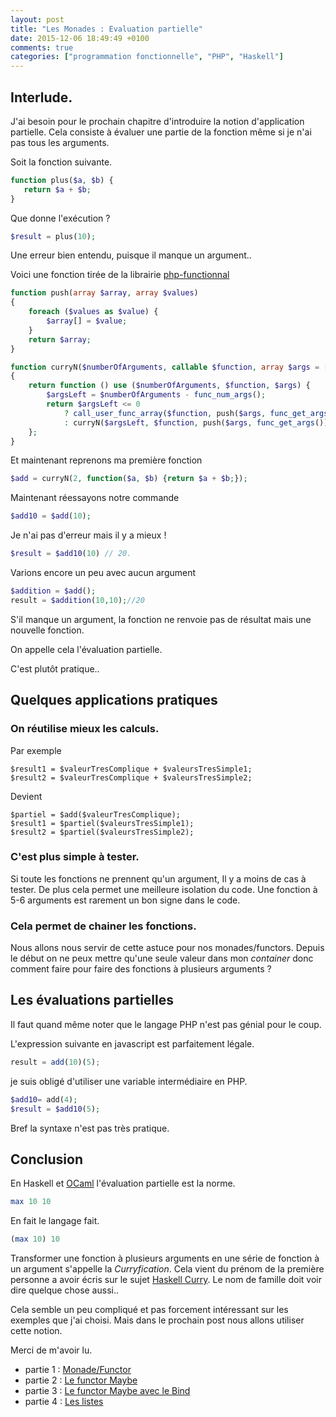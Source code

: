 ```yaml
---
layout: post
title: "Les Monades : Evaluation partielle"
date: 2015-12-06 18:49:49 +0100
comments: true
categories: ["programmation fonctionnelle", "PHP", "Haskell"] 
---
```


## Interlude.

J'ai besoin pour le prochain chapitre d'introduire la notion d'application partielle. Cela consiste à évaluer une partie de la fonction même si je n'ai pas tous les arguments.

Soit la fonction suivante.

``` php
function plus($a, $b) {
   return $a + $b;
}
```

Que donne l'exécution ?
``` php
$result = plus(10); 
```

<!--more-->

Une erreur bien entendu, puisque il manque un argument..

Voici une fonction tirée de la librairie [php-functionnal](https://github.com/widmogrod/php-functional)

``` php
function push(array $array, array $values)
{
    foreach ($values as $value) {
        $array[] = $value;
    }
    return $array;
}

function curryN($numberOfArguments, callable $function, array $args = [])
{
    return function () use ($numberOfArguments, $function, $args) {
        $argsLeft = $numberOfArguments - func_num_args();
        return $argsLeft <= 0
            ? call_user_func_array($function, push($args, func_get_args()))
            : curryN($argsLeft, $function, push($args, func_get_args()));
    };
}
```

Et maintenant reprenons ma première fonction
``` php
$add = curryN(2, function($a, $b) {return $a + $b;});
```

Maintenant réessayons notre commande

``` php
$add10 = $add(10);
```

Je n'ai pas d'erreur mais il y a mieux !

``` php
$result = $add10(10) // 20.
```

Varions encore un peu avec aucun argument

``` php
$addition = $add();
result = $addition(10,10);//20
```

S'il manque un argument, la fonction ne renvoie pas de résultat mais une nouvelle fonction. 

On appelle cela l'évaluation partielle.

C'est plutôt pratique..

## Quelques applications pratiques

### On réutilise mieux les calculs.

Par exemple
```
$result1 = $valeurTresComplique + $valeursTresSimple1;
$result2 = $valeurTresComplique + $valeursTresSimple2;
```

Devient 
```
$partiel = $add($valeurTresComplique);
$result1 = $partiel($valeursTresSimple1);
$result2 = $partiel($valeursTresSimple2);
```

### C'est plus simple à tester.

Si toute les fonctions ne prennent qu'un argument, Il y a moins de cas à tester. 
De plus cela permet une meilleure isolation du code. Une fonction à 5-6 arguments est rarement un bon signe dans le code.


### Cela permet de chainer les fonctions.

Nous allons nous servir de cette astuce pour nos monades/functors. Depuis le début on ne peux mettre qu'une seule valeur dans mon *container* donc comment faire pour faire des fonctions à plusieurs arguments ?

## Les évaluations partielles 

Il faut quand même noter que le langage PHP n'est pas génial pour le coup.

L'expression suivante en javascript est parfaitement légale.
``` js
result = add(10)(5);
```
je suis obligé d'utiliser une variable intermédiaire en PHP.
``` php 
$add10= add(4);
$result = $add10(5);
```
Bref la syntaxe n'est pas très pratique.

## Conclusion

En Haskell et [OCaml](https://fr.wikipedia.org/wiki/OCaml) l'évaluation partielle est la norme.
``` haskell
max 10 10
```
En fait le langage fait. 
``` haskell
(max 10) 10
```

Transformer une fonction à plusieurs arguments en une série de fonction à un argument s'appelle la *Curryfication*. Cela vient du prénom de la première personne a avoir écris sur le sujet [Haskell Curry](https://fr.wikipedia.org/wiki/Haskell_Curry). Le nom de famille doit voir dire quelque chose aussi.. 

Cela semble un peu compliqué et pas forcement intéressant sur les exemples que j'ai choisi. Mais dans le prochain post nous allons utiliser cette notion.

Merci de m'avoir lu.

 * partie 1 : [Monade/Functor](/blog/2015/11/11/les-monades-en-php-cest-possible-dot/)
 * partie 2 : [Le functor Maybe](/blog/2015/11/15/les-monades-suite-le-functor-maybe-dot/)
 * partie 3 : [Le functor Maybe avec le Bind](/blog/2015/11/22/les-monades-3-le-maybe-suite/)
 * partie 4 : [Les listes](/blog/2015/11/29/les-monades-les-listes/)




